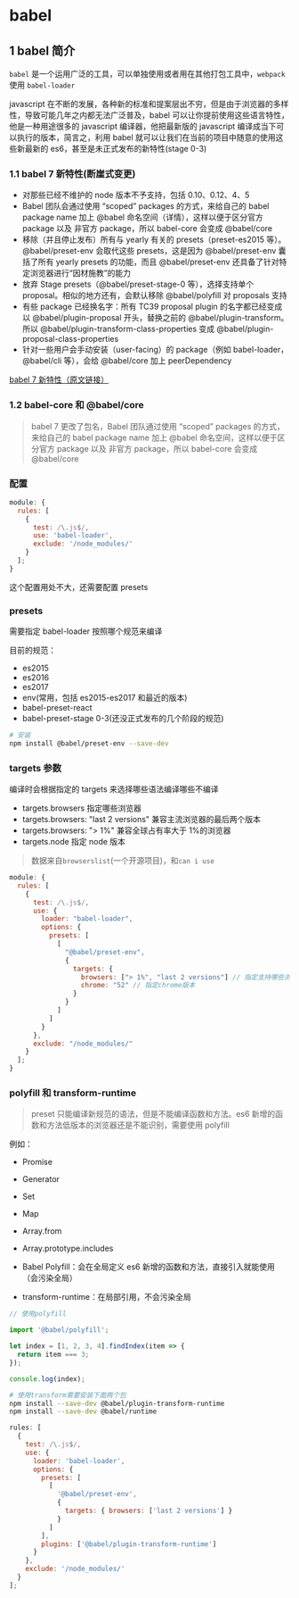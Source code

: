 # babel

## 1 babel 简介

`babel` 是一个运用广泛的工具，可以单独使用或者用在其他打包工具中，`webpack` 使用 `babel-loader`

javascript 在不断的发展，各种新的标准和提案层出不穷，但是由于浏览器的多样性，导致可能几年之内都无法广泛普及，babel 可以让你提前使用这些语言特性，他是一种用途很多的 javascript 编译器，他把最新版的 javascript 编译成当下可以执行的版本，简言之，利用 babel 就可以让我们在当前的项目中随意的使用这些新最新的 es6，甚至是未正式发布的新特性(stage 0-3)

### 1.1 babel 7 新特性(断崖式变更)

- 对那些已经不维护的 node 版本不予支持，包括 0.10、0.12、4、5
- Babel 团队会通过使用 “scoped” packages 的方式，来给自己的 babel package name 加上 @babel 命名空间（详情），这样以便于区分官方 package 以及 非官方 package，所以 babel-core 会变成 @babel/core
- 移除（并且停止发布）所有与 yearly 有关的 presets（preset-es2015 等）。@babel/preset-env 会取代这些 presets，这是因为 @babel/preset-env 囊括了所有 yearly presets 的功能，而且 @babel/preset-env 还具备了针对特定浏览器进行“因材施教”的能力
- 放弃 Stage presets（@babel/preset-stage-0 等），选择支持单个 proposal。相似的地方还有，会默认移除 @babel/polyfill 对 proposals 支持
- 有些 package 已经换名字：所有 TC39 proposal plugin 的名字都已经变成以 @babel/plugin-proposal 开头，替换之前的 @babel/plugin-transform。所以 @babel/plugin-transform-class-properties 变成 @babel/plugin-proposal-class-properties
- 针对一些用户会手动安装（user-facing）的 package（例如 babel-loader，@babel/cli 等），会给 @babel/core 加上 peerDependency

<a href="https://www.w3ctech.com/topic/2150" target="_blank">babel 7 新特性（原文链接）</a>

### 1.2 babel-core 和 @babel/core

> babel 7 更改了包名，Babel 团队通过使用 “scoped” packages 的方式，来给自己的 babel package name 加上 @babel 命名空间，这样以便于区分官方 package 以及 非官方 package，所以 babel-core 会变成 @babel/core

### 配置

```javascript
module: {
  rules: [
    {
      test: /\.js$/,
      use: 'babel-loader',
      exclude: '/node_modules/'
    }
  ];
}
```

这个配置用处不大，还需要配置 presets

### presets

需要指定 babel-loader 按照哪个规范来编译

目前的规范：

- es2015
- es2016
- es2017
- env(常用，包括 es2015-es2017 和最近的版本)
- babel-preset-react
- babel-preset-stage 0-3(还没正式发布的几个阶段的规范)

```bash
# 安装
npm install @babel/preset-env --save-dev
```

### targets 参数

编译时会根据指定的 targets 来选择哪些语法编译哪些不编译

- targets.browsers 指定哪些浏览器
- targets.browsers: "last 2 versions" 兼容主流浏览器的最后两个版本
- targets.browsers: "> 1%" 兼容全球占有率大于 1%的浏览器
- targets.node 指定 node 版本

> 数据来自`browserslist`(一个开源项目)，和`can i use`

```javascript
module: {
  rules: [
    {
      test: /\.js$/,
      use: {
        loader: "babel-loader",
        options: {
          presets: [
            [
              "@babel/preset-env",
              {
                targets: {
                  browsers: ["> 1%", "last 2 versions"] // 指定支持哪些浏览器
                  chrome: "52" // 指定chrome版本
                }
              }
            ]
          ]
        }
      },
      exclude: "/node_modules/"
    }
  ];
}
```

### polyfill 和 transform-runtime

> preset 只能编译新规范的语法，但是不能编译函数和方法。es6 新增的函数和方法低版本的浏览器还是不能识别，需要使用 polyfill

例如：

- Promise
- Generator
- Set
- Map
- Array.from
- Array.prototype.includes

- Babel Polyfill：会在全局定义 es6 新增的函数和方法，直接引入就能使用（会污染全局）
- transform-runtime：在局部引用，不会污染全局

```javascript
// 使用polyfill

import '@babel/polyfill';

let index = [1, 2, 3, 4].findIndex(item => {
  return item === 3;
});

console.log(index);
```

```bash
# 使用transform需要安装下面两个包
npm install --save-dev @babel/plugin-transform-runtime
npm install --save-dev @babel/runtime
```

```javascript
rules: [
  {
    test: /\.js$/,
    use: {
      loader: 'babel-loader',
      options: {
        presets: [
          [
            '@babel/preset-env',
            {
              targets: { browsers: ['last 2 versions'] }
            }
          ]
        ],
        plugins: ['@babel/plugin-transform-runtime']
      }
    },
    exclude: '/node_modules/'
  }
];
```
